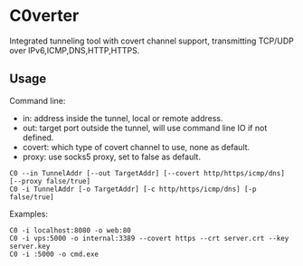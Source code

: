 # C0verter
Integrated tunneling tool with covert channel support, transmitting TCP/UDP over IPv6,ICMP,DNS,HTTP,HTTPS.

## Usage
Command line:
- in: address inside the tunnel, local or remote address.
- out: target port outside the tunnel, will use command line IO if not defined.
- covert: which type of covert channel to use, none as default.
- proxy: use socks5 proxy, set to false as default.
```shellscript
C0 --in TunnelAddr [--out TargetAddr] [--covert http/https/icmp/dns] [--proxy false/true]
C0 -i TunnelAddr [-o TargetAddr] [-c http/https/icmp/dns] [-p false/true]
```
Examples:
```shellscript
C0 -i localhost:8080 -o web:80 
C0 -i vps:5000 -o internal:3389 --covert https --crt server.crt --key server.key
C0 -i :5000 -o cmd.exe
```
